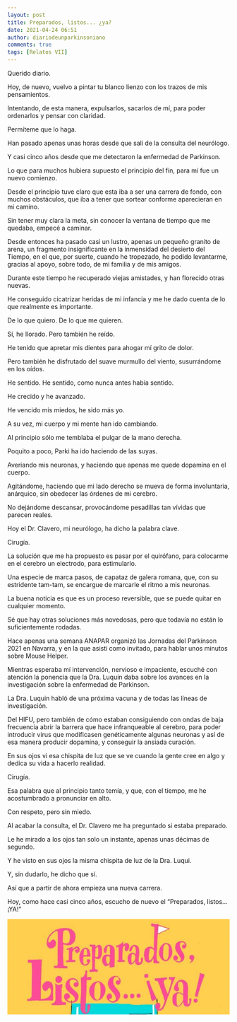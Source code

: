 ```yaml
---
layout: post
title: Preparados, listos... ¿ya?
date: 2021-04-24 06:51
author: diariodeunparkinsoniano
comments: true
tags: [Relatos VII]
---
```


Querido diario.

Hoy, de nuevo, vuelvo a pintar tu blanco lienzo con los trazos de mis pensamientos.

Intentando, de esta manera, expulsarlos, sacarlos de mí, para poder ordenarlos y pensar con claridad.

Permíteme que lo haga.

Han pasado apenas unas horas desde que salí de la consulta del neurólogo.

Y casi cinco años desde que me detectaron la enfermedad de Parkinson.

Lo que para muchos hubiera supuesto el principio del fin, para mí fue un nuevo comienzo.

Desde el principio tuve claro que esta iba a ser una carrera de fondo, con muchos obstáculos, que iba a tener que sortear conforme aparecieran en mi camino.

Sin tener muy clara la meta, sin conocer la ventana de tiempo que me quedaba, empecé a caminar.

Desde entonces ha pasado casi un lustro, apenas un pequeño granito de arena, un fragmento insignificante en la inmensidad del desierto del Tiempo, en el que, por suerte, cuando he tropezado, he podido levantarme, gracias al apoyo, sobre todo, de mi familia y de mis amigos.

Durante este tiempo he recuperado viejas amistades, y han florecido otras nuevas.

He conseguido cicatrizar heridas de mi infancia y me he dado cuenta de lo que realmente es importante.

De lo que quiero. De lo que me quieren.

Sí, he llorado. Pero también he reído.

He tenido que apretar mis dientes para ahogar mí grito de dolor.  

Pero también he disfrutado del suave murmullo del viento, susurrándome en los oídos.

He sentido. He sentido, como nunca antes había sentido.

He crecido y he avanzado.

He vencido mis miedos, he sido más yo.

A su vez, mi cuerpo y mi mente han ido cambiando.

Al principio sólo me temblaba el pulgar de la mano derecha.

Poquito a poco, Parki ha ido haciendo de las suyas.

Averiando mis neuronas, y haciendo que apenas me quede dopamina en el cuerpo.

Agitándome, haciendo que mi lado derecho se mueva de forma involuntaria, anárquico, sin obedecer las órdenes de mi cerebro.

No dejándome descansar, provocándome pesadillas tan vívidas que parecen reales.

Hoy el Dr. Clavero, mi neurólogo, ha dicho la palabra clave.

Cirugía.

La solución que me ha propuesto es pasar por el quirófano, para colocarme en el cerebro un electrodo, para estimularlo.

Una especie de marca pasos, de capataz de galera romana, que, con su estridente tam-tam, se encargue de marcarle el ritmo a mis neuronas.

La buena noticia es que es un proceso reversible, que se puede quitar en cualquier momento.

Sé que hay otras soluciones más novedosas, pero que todavía no están lo suficientemente rodadas.

Hace apenas una semana ANAPAR organizó las Jornadas del Parkinson 2021 en Navarra, y en la que asistí como invitado, para hablar unos minutos sobre Mouse Helper.

Mientras esperaba mí intervención, nervioso e impaciente, escuché con atención la ponencia que la Dra. Luquin daba sobre los avances en la investigación sobre la enfermedad de Parkinson.

La Dra. Luquin habló de una próxima vacuna y de todas las líneas de investigación. 

Del HIFU, pero también de cómo estaban consiguiendo con ondas de baja frecuencia abrir la barrera que hace infranqueable al cerebro, para poder introducir virus que modificasen genéticamente algunas neuronas y así de esa manera producir dopamina, y conseguir la ansiada curación.

En sus ojos vi esa chispita de luz que se ve cuando la gente cree en algo y dedica su vida a hacerlo realidad.

Cirugía.

Esa palabra que al principio tanto temía, y que, con el tiempo, me he acostumbrado a pronunciar en alto.

Con respeto, pero sin miedo.

Al acabar la consulta, el Dr. Clavero me ha preguntado si estaba preparado.

Le he mirado a los ojos tan solo un instante, apenas unas décimas de segundo.

Y he visto en sus ojos la misma chispita de luz de la Dra. Luqui.

Y, sin dudarlo, he dicho que sí.

Así que a partir de ahora empieza una nueva carrera.

Hoy, como hace casi cinco años, escucho de nuevo el “Preparados, listos…¡YA!”
 








<img class="img-fluid"  src="/assets/images/2021/04/preparadoslistosya.jpg" alt="" />






